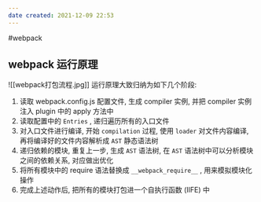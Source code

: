 ```yaml
---
date created: 2021-12-09 22:53
---
```


#webpack

## webpack 运行原理

![[webpack打包流程.jpg]]
运行原理大致归纳为如下几个阶段:

1. 读取 webpack.config.js 配置文件, 生成 compiler 实例, 并把 compiler 实例注入 plugin 中的 apply 方法中
2. 读取配置中的 `Entries` , 递归遍历所有的入口文件
3. 对入口文件进行编译, 开始 `compilation` 过程, 使用 `loader` 对文件内容编译, 再将编译好的文件内容解析成 `AST` 静态语法树
4. 递归依赖的模块, 重复上一步, 生成 `AST` 语法树, 在 `AST` 语法树中可以分析模块之间的依赖关系, 对应做出优化
5. 将所有模块中的 require 语法替换成 `__webpack_require__` , 用来模拟模块化操作
6. 完成上述动作后, 把所有的模块打包进一个自执行函数 (IIFE) 中
